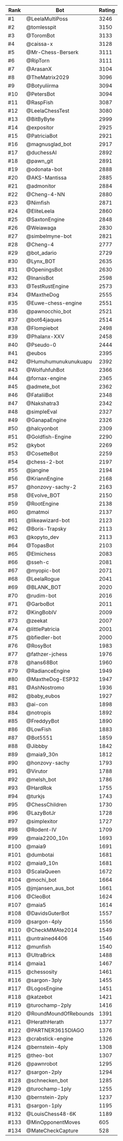 Rank|Bot|Rating
---|---|---
#1|@LeelaMultiPoss|3246
#2|@tomlesspit|3150
#3|@ToromBot|3133
#4|@caissa-x|3128
#5|@Mr-Chess-Berserk|3111
#6|@RipTorn|3111
#7|@ArasanX|3104
#8|@TheMatrix2029|3096
#9|@Botyuliirma|3094
#10|@PetersBot|3094
#11|@RaspFish|3087
#12|@LeelaChessTest|3080
#13|@BitByByte|2999
#14|@expositor|2925
#15|@PatriciaBot|2921
#16|@magnusglad_bot|2917
#17|@duchessAI|2892
#18|@pawn_git|2891
#19|@odonata-bot|2888
#20|@AKS-Mantissa|2885
#21|@admonitor|2884
#22|@Cheng-4-NN|2880
#23|@Nimfish|2871
#24|@EliteLeela|2860
#25|@SaxtonEngine|2848
#26|@Weiawaga|2830
#27|@simbelmyne-bot|2821
#28|@Cheng-4|2777
#29|@bot_adario|2729
#30|@Lynx_BOT|2635
#31|@OpeningsBot|2630
#32|@InanisBot|2598
#33|@TestRustEngine|2573
#34|@MaxtheDog|2555
#35|@Euwe-chess-engine|2551
#36|@pawnocchio_bot|2521
#37|@bot64jaques|2514
#38|@Flompiebot|2498
#39|@Phalanx-XXV|2458
#40|@Pseudo-0|2444
#41|@eubos|2395
#42|@Humuhumunukunukuapu|2392
#43|@WolfuhfuhBot|2366
#44|@fornax-engine|2365
#45|@admete_bot|2362
#46|@FataliiBot|2348
#47|@Nakshatra3|2342
#48|@simpleEval|2327
#49|@GanapaEngine|2326
#50|@halcyonbot|2309
#51|@Goldfish-Engine|2290
#52|@kybot|2269
#53|@CosetteBot|2259
#54|@chess-2-bot|2197
#55|@jangine|2194
#56|@KriannEngine|2168
#57|@honzovy-sachy-2|2163
#58|@Evolve_BOT|2150
#59|@RootEngine|2138
#60|@matmoi|2137
#61|@likeawizard-bot|2123
#62|@Boris-Trapsky|2113
#63|@kopyto_dev|2113
#64|@TopasBot|2103
#65|@Elmichess|2083
#66|@sseh-c|2081
#67|@myopic-bot|2071
#68|@LeelaRogue|2041
#69|@BLANK_BOT|2020
#70|@rudim-bot|2016
#71|@GarboBot|2011
#72|@KingBobIV|2009
#73|@zeekat|2007
#74|@littlePatricia|2001
#75|@bfiedler-bot|2000
#76|@RosyBot|1983
#77|@fathzer-jchess|1976
#78|@hans68Bot|1960
#79|@RadianceEngine|1949
#80|@MaxtheDog-ESP32|1947
#81|@AshNostromo|1936
#82|@baby_eubos|1927
#83|@ai-con|1898
#84|@notropis|1892
#85|@FreddyyBot|1890
#86|@LowFish|1883
#87|@Bot5551|1859
#88|@Jibbby|1842
#89|@maia9_30n|1812
#90|@honzovy-sachy|1793
#91|@Virutor|1788
#92|@melsh_bot|1786
#93|@HardRok|1755
#94|@turkjs|1743
#95|@ChessChildren|1730
#96|@LazyBotJr|1728
#97|@simplexitor|1727
#98|@Rodent-IV|1709
#99|@maia2200_10n|1693
#100|@maia9|1691
#101|@dumbotai|1681
#102|@maia9_10n|1681
#103|@ScalaQueen|1672
#104|@mochi_bot|1664
#105|@jmjansen_aus_bot|1661
#106|@CleoBot|1624
#107|@maia5|1614
#108|@DavidsGuterBot|1557
#109|@sargon-4ply|1556
#110|@CheckMMAte2014|1549
#111|@untrained4406|1546
#112|@munfish|1540
#113|@UltraBrick|1488
#114|@maia1|1467
#115|@chessosity|1461
#116|@sargon-3ply|1455
#117|@LogosEngine|1451
#118|@katzebot|1421
#119|@turochamp-2ply|1416
#120|@RoundMoundOfRebounds|1391
#121|@HerathHerath|1377
#122|@PARTNER3615DIAGO|1376
#123|@crabstick-engine|1326
#124|@bernstein-4ply|1308
#125|@theo-bot|1307
#126|@pawnrobot|1295
#127|@sargon-2ply|1294
#128|@schnecken_bot|1285
#129|@turochamp-1ply|1255
#130|@bernstein-2ply|1237
#131|@sargon-1ply|1195
#132|@LouisChess48-6K|1189
#133|@MinOpponentMoves|605
#134|@MateCheckCapture|528
